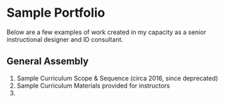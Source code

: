 # Sample Portfolio 

Below are a few examples of work created in my capacity as a senior instructional designer and ID consultant. 

## General Assembly

1. Sample Curriculum Scope & Sequence (circa 2016, since deprecated)
2. Sample Curriculum Materials provided for instructors
3. 
